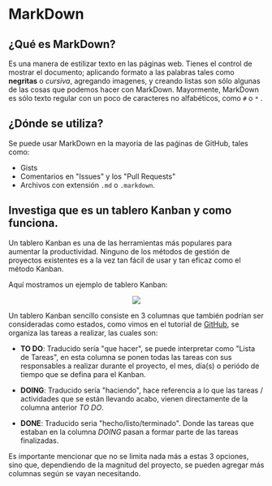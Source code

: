 # MarkDown

## ¿Qué es MarkDown?
  Es una manera de estilizar texto en las páginas web. Tienes el control de mostrar el documento; aplicando formato a las palabras tales como **negritas** o *cursiva*, agregando imagenes, y creando listas son sólo algunas de las cosas que podemos hacer con MarkDown. Mayormente, MarkDown es sólo texto regular con un poco de caracteres no alfabéticos, como `#` o `*` .

## ¿Dónde se utiliza?

  Se puede usar MarkDown en la mayoria de las paǵinas de GitHub, tales como:

  * Gists
  * Comentarios en "Issues" y los "Pull Requests"
  * Archivos con extensión `.md` o `.markdown`.

## Investiga que es un tablero Kanban y como funciona.

Un tablero Kanban es una de las herramientas más populares para aumentar la productividad. Ninguno de los métodos de gestión de proyectos existentes es a la vez tan fácil de usar y tan eficaz como el método Kanban.

Aquí mostramos un ejemplo de tablero Kanban:

  <p align="center">
    <img src="http://static.kanbantool.com/seo-landing-page/kanban-method/a-simple-kanban-board.png" />
  </p>

Un tablero Kanban sencillo consiste en 3 columnas que también podrían ser consideradas como estados, como vimos en el tutorial de [GitHub](https://github.com/JoJoCoJo/Tatooine-HDH/blob/master/La_practica_hace_al_Maestro.md), se organiza las tareas a realizar, las cuales son:

* **TO DO**: Traducido sería "que hacer", se puede interpretar como "Lista de Tareas", en esta columna se ponen todas las tareas con sus responsables a realizar durante el proyecto, el mes, día(s) o periódo de tiempo que se defina para el Kanban.

* **DOING**: Traducido sería "haciendo", hace referencia a lo que las tareas / actividades que se están llevando acabo, vienen directamente de la columna anterior _TO DO_.

* **DONE**: Traducido seria "hecho/listo/terminado". Donde las tareas que estaban en la columna _DOING_ pasan a formar parte de las tareas finalizadas.

Es importante mencionar que no se limita nada más a estas 3 opciones, sino que, dependiendo de la magnitud del proyecto, se pueden agregar más columnas según se vayan necesitando.
